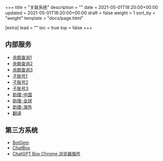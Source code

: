 +++
title = "关联系统"
description = ""
date = 2021-05-01T18:20:00+00:00
updated = 2021-05-01T18:20:00+00:00
draft = false
weight = 1
sort_by = "weight"
template = "docs/page.html"

[extra]
lead = ""
toc = true
top = false
+++

## 内部服务

- [余额查询1](https://usage.open-assistant.cn)
- [余额查询2](https://usage.proxyxai.com)
- [余额查询3](https://usage.proxyxai.cn)
- [子账号1](https://sub.proxyxai.com)
- [子账号2](https://sub.proxyxai.cn)
- [子账号3](https://sub.open-assistant.cn)
- [助理-中国](https://chat.proxyxai.com)
- [助理-全球](https://talk.proxyxai.com)
- [助理-海外](https://talk-open.vercel.app)
- [翻译](https://tr.proxyxai.com)

## 第三方系统

- [BotGem](https://botgem.com)
- [ChatBox](https://chatboxai.app)
- [ChatGPT Box Chrome 浏览器插件](https://chrome.google.com/webstore/detail/chatgptbox/eobbhoofkanlmddnplfhnmkfbnlhpbbo)
